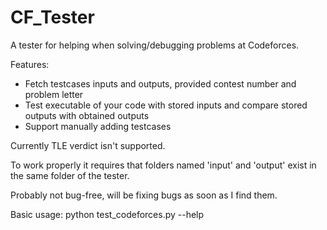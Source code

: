 # CF_Tester

A tester for helping when solving/debugging problems at Codeforces.

Features:
  - Fetch testcases inputs and outputs, provided contest number and problem letter
  - Test executable of your code with stored inputs and compare stored outputs with obtained outputs
  - Support manually adding testcases

Currently TLE verdict isn't supported.

To work properly it requires that folders named 'input' and 'output' exist in the same folder of the tester.

Probably not bug-free, will be fixing bugs as soon as I find them.

Basic usage: python test_codeforces.py --help
